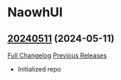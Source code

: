 # NaowhUI

## [20240511](https://github.com/rootkit1337tv/NaowhUI_DFS4/tree/20240511) (2024-05-11)
[Full Changelog](https://github.com/rootkit1337tv/NaowhUI_DFS4/commits/20240511) [Previous Releases](https://github.com/rootkit1337tv/NaowhUI_DFS4/releases)

- Initialized repo  
